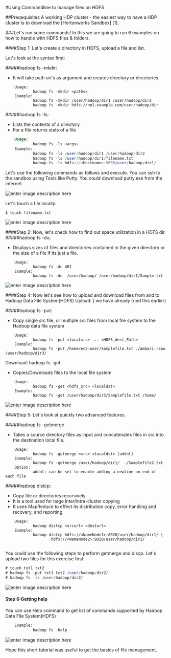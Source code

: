 #Using Commandline to manage files on HDFS

##Preqequisites
A working HDP cluster - the easiest way to have a HDP cluster is to download the [Hortonworks Sandbox] [1].

###Let's run some commands!
In this we are going to run 6 examples on how to handle with HDFS files & folders.

####Step 1: Let's create a directory in HDFS, upload a file and list.

Let's look at the syntax first:

#####hadoop fs -mkdir:
-   It will take path uri's as argument and creates directory or directories.

```
    Usage: 
            hadoop fs -mkdir <paths> 
    Example:
            hadoop fs -mkdir /user/hadoop/dir1 /user/hadoop/dir2
            hadoop fs -mkdir hdfs://nn1.example.com/user/hadoop/dir
```

#####hadoop fs -ls: 

  - Lists the contents of a directory
  - For a file returns stats of a file
  
```sql
    Usage: 
            hadoop fs -ls <args>
    Example: 
            hadoop fs -ls /user/hadoop/dir1 /user/hadoop/dir2
            hadoop fs -ls /user/hadoop/dir1/filename.txt
            hadoop fs -ls hdfs://<hostname>:9000/user/hadoop/dir1/
```

Let's use the following commands as follows and execute. You can ssh to the sandbox using Tools like Putty. You could download putty.exe from the internet.

![enter image description here][2]

Let's touch a file locally.

```
$ touch filename.txt
```
 
![enter image description here][3]

####Step 2: Now, let's check how to find out space utilization in a HDFS dir.
#####hadoop fs -du: 

 -  Displays sizes of files and directories contained in the given directory or the size of a file if its just a file.
  
```
    Usage:  
            hadoop fs -du URI
    Example:
            hadoop fs -du  /user/hadoop/ /user/hadoop/dir1/Sample.txt
```

![enter image description here][4]

####Step 4: 
Now let's see how to upload and download files from and to Hadoop Data File System(HDFS)
Upload: ( we have already tried this earlier)

#####hadoop fs -put:
-   Copy single src file, or multiple src files from local file system to the Hadoop data file system

```
    Usage: 
            hadoop fs -put <localsrc> ... <HDFS_dest_Path>
    Example:
            hadoop fs -put /home/ec2-user/Samplefile.txt ./ambari.repo /user/hadoop/dir3/
```

Download:
hadoop fs -get:

-   Copies/Downloads files to the local file system

```
    Usage: 
            hadoop fs -get <hdfs_src> <localdst> 
    Example:
            hadoop fs -get /user/hadoop/dir3/Samplefile.txt /home/
```

![enter image description here][5]

####Step 5: Let's look at quickly two advanced features.

#####hadoop fs -getmerge
 
-   Takes a source directory  files as input and concatenates files in src into the destination local file.

```
    Usage: 
            hadoop fs -getmerge <src> <localdst> [addnl]
    Example:
            hadoop fs -getmerge /user/hadoop/dir1/  ./Samplefile2.txt
    Option:
            addnl: can be set to enable adding a newline on end of each file
```

#####hadoop distcp: 

-   Copy file or directories recursively
-   It is a  tool used for large inter/intra-cluster copying
-   It uses MapReduce to effect its distribution copy, error handling and recovery, and reporting

```
    Usage: 
            hadoop distcp <srcurl> <desturl>
    Example:
            hadoop distcp hdfs://<NameNode1>:8020/user/hadoop/dir1/ \ 
                    hdfs://<NameNode2>:8020/user/hadoop/dir2/
            
```

You could use the following steps to perform getmerge and discp.
Let's upload two files for this exercise first:

```sql 
# touch txt1 txt2
# hadoop fs -put txt1 txt2 /user/hadoop/dir2/
# hadoop fs -ls /user/hadoop/dir2/
```

![enter image description here][6]




#### Step 6:Getting help
You can use Help command to get list of commands supported by Hadoop Data File System(HDFS)
```sql
    Example:    
            hadoop fs -help
```

![enter image description here][7]

Hope this short tutorial was useful to get the basics of file management. 

  [2]: http://hortonassets.s3.amazonaws.com/tutorial/commandline/HDFS_HW_step_1(1).jpg
  [3]: http://hortonassets.s3.amazonaws.com/tutorial/commandline/HDFS_HW_step_1(2).jpg
  [4]: http://hortonassets.s3.amazonaws.com/tutorial/commandline/HDFS_HW_DU_step2.1.jpg
  [5]: http://hortonassets.s3.amazonaws.com/tutorial/commandline/HDFS_HW_get_step2.1.jpg
  [6]: http://hortonassets.s3.amazonaws.com/tutorial/commandline/HDFS_HW_getmerge_distcp_step2.1.jpg "HDFS_HW_getmerge_distcp_step2.1.png"
  [7]: http://hortonassets.s3.amazonaws.com/tutorial/commandline/HDFS_HW_step3.jpg "HDFS_HW_step3.png"